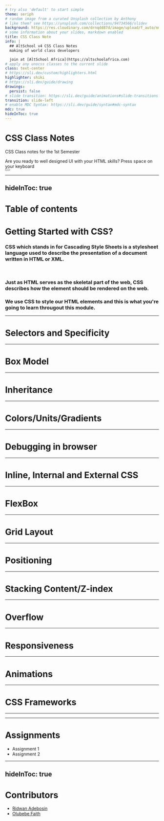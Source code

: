 ```yaml
---
# try also 'default' to start simple
theme: seriph
# random image from a curated Unsplash collection by Anthony
# like them? see https://unsplash.com/collections/94734566/slidev
background: https://res.cloudinary.com/drnqdd87d/image/upload/f_auto/nmgakkzd3lmlibnfosps
# some information about your slides, markdown enabled
title: CSS Class Note
info: |
  ## AltSchool v4 CSS Class Notes
  making of world class developers

  join at [AltSchool Africa](https://altschoolafrica.com)
# apply any unocss classes to the current slide
class: text-center
# https://sli.dev/custom/highlighters.html
highlighter: shiki
# https://sli.dev/guide/drawing
drawings:
  persist: false
# slide transition: https://sli.dev/guide/animations#slide-transitions
transition: slide-left
# enable MDC Syntax: https://sli.dev/guide/syntax#mdc-syntax
mdc: true
hideInToc: true
---
```


# CSS Class Notes

CSS Class notes for the 1st Semester

<div class="pt-12">
  <span @click="$slidev.nav.next" class="px-2 py-1 rounded cursor-pointer" hover="bg-white bg-opacity-10">
    Are you ready to well designed UI with your HTML skills? Press <kbd>space</kbd> on your keyboard <carbon:arrow-right class="inline"/>
  </span>
</div>

<div class="abs-br m-6 flex gap-2">
  <button @click="$slidev.nav.openInEditor()" title="Open in Editor" class="text-xl slidev-icon-btn opacity-50 !border-none !hover:text-white">
    <carbon:edit />
  </button>
  <a href="https://github.com/oluwasetemi/repo" target="_blank" alt="GitHub" title="Open in GitHub"
    class="text-xl slidev-icon-btn opacity-50 !border-none !hover:text-white">
    <carbon-logo-github />
  </a>
  <a href="https://github.com/Oluwasetemi/repo/releases" target="_blank" alt="Download" title="Download PDF or PPTX version of the slide"
    class="text-xl slidev-icon-btn opacity-50 !border-none !hover:text-white">
    <carbon-download />
  </a>
</div>

<!--
The last comment block of each slide will be treated as slide notes. It will be visible and editable in Presenter Mode along with the slide. [Read more in the docs](https://sli.dev/guide/syntax.html#notes)
-->
---
hideInToc: true
---

# Table of contents

<Toc columns="2" minDepth="1" maxDepth="2"></Toc>
---

# Getting Started with CSS?


### CSS which stands in for Cascading Style Sheets is a stylesheet language used to describe the presentation of a document written in HTML or XML. 
<br/>

### Just as HTML serves as the skeletal part of the web, CSS describes how the element should be rendered on the web.

### We use CSS to style our HTML elements and this is what you're going to learn througout this module.
---

# Selectors and Specificity



---

# Box Model



---

# Inheritance



---

# Colors/Units/Gradients



---

# Debugging in browser



---

# Inline, Internal and External CSS



---

# FlexBox



---

# Grid Layout



--- 

# Positioning



---

# Stacking Content/Z-index



---

# Overflow



---

# Responsiveness



---

# Animations



---



# CSS Frameworks
---

<CounterReact />

---

# Assignments

<ul>
  <li ><a @click="$slidev.nav.next()">Assignment 1</a></li>
  <li ><a @click="$slidev.nav.go(113)">Assignment 2</a></li>
</ul>

---
hideInToc: true
---
# Contributors


- [Ridwan Adebosin](https://github.com/RidwanAdebosin)
- [Olubebe Faith](https://github.com/Olubebe)
